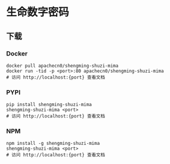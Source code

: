 # 生命数字密码

## 下载

### Docker

```
docker pull apachecn0/shengming-shuzi-mima
docker run -tid -p <port>:80 apachecn0/shengming-shuzi-mima
# 访问 http://localhost:{port} 查看文档
```

### PYPI

```
pip install shengming-shuzi-mima
shengming-shuzi-mima <port>
# 访问 http://localhost:{port} 查看文档
```

### NPM

```
npm install -g shengming-shuzi-mima
shengming-shuzi-mima <port>
# 访问 http://localhost:{port} 查看文档
```